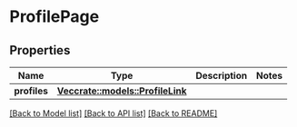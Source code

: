 # ProfilePage

## Properties

Name | Type | Description | Notes
------------ | ------------- | ------------- | -------------
**profiles** | [**Vec<crate::models::ProfileLink>**](ProfileLink.md) |  | 

[[Back to Model list]](../README.md#documentation-for-models) [[Back to API list]](../README.md#documentation-for-api-endpoints) [[Back to README]](../README.md)


